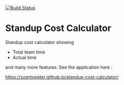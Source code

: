 [![Build Status](https://travis-ci.org/szantopeter/standup-cost-calculator.svg?branch=master)](https://travis-ci.org/szantopeter/standup-cost-calculator)

# Standup Cost Calculator

Standup cost calculator showing

- Total team time
- Actual time

and many more features. See the application here :

https://szantopeter.github.io/standup-cost-calculator/